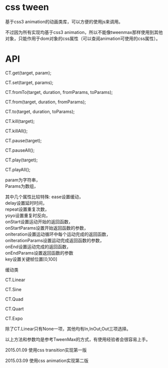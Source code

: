 css tween
============

基于css3 animation的动画类库，可以方便的使用js来调用。

不过因为所有实现均基于css3 animation，所以不能像tweenmax那样使用到其他对象，只能作用于dom对象的css属性（可以查阅animation可使用的css属性）。


API
============

CT.get(target, param);

CT.set(target, params);

CT.fromTo(target, duration, fromParams, toParams);

CT.from(target, duration, fromParams);

CT.to(target, duration, toParams);

CT.kill(target);

CT.killAll();

CT.pause(target);

CT.pauseAll();

CT.play(target);

CT.playAll();

param为字符串，  
Params为数组，

其中几个属性比较特殊:
ease设置缓动，  
delay设置延时时间，  
repeat设置重复次数，  
yoyo设置重复时反向，  
onStart设置运动开始的返回函数，  
onStartParams设置开始返回函数的参数，  
onIteration设置运动循环中每个运动完成的返回函数，  
onIterationParams设置运动完成返回函数的参数，  
onEnd设置运动完成的返回函数，  
onEndParams设置返回函数的参数  
key设置关键帧位置[0,100]  


缓动类

CT.Linear

CT.Sine

CT.Quad

CT.Quart

CT.Expo

除了CT.Linear只有None一项，其他均有In,InOut,Out三项选择。


以上方法和参数均是参考TweenMax的方式，有使用经验者会很容易上手。


2015.01.09 使用css transition实现第一版

2015.03.09 使用css animation实现第二版
